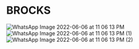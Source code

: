 # BROCKS
![WhatsApp Image 2022-06-06 at 11 06 13 PM](https://user-images.githubusercontent.com/63640474/172210533-720c6f42-aac7-473f-974b-9b70ab543e98.jpeg)
![WhatsApp Image 2022-06-06 at 11 06 13 PM (1)](https://user-images.githubusercontent.com/63640474/172210628-0a3c6a3e-34b9-438b-849c-57b49101d32b.jpeg)
![WhatsApp Image 2022-06-06 at 11 06 13 PM (2)](https://user-images.githubusercontent.com/63640474/172210974-756305a1-1e85-45b0-9239-8a3453cc410a.jpeg)
